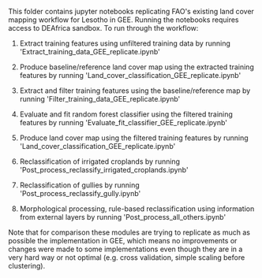 This folder contains jupyter notebooks replicating FAO's existing land cover mapping workflow for Lesotho in GEE. Running the notebooks requires access to DEAfrica sandbox. To run through the workflow:

1. Extract training features using unfiltered training data by running 'Extract_training_data_GEE_replicate.ipynb'

2. Produce baseline/reference land cover map using the extracted training features by running 'Land_cover_classification_GEE_replicate.ipynb'

3. Extract and filter training features using the baseline/reference map by running 'Filter_training_data_GEE_replicate.ipynb'

4. Evaluate and fit random forest classifier using the filtered training features by running 'Evaluate_fit_classifier_GEE_replicate.ipynb'

5. Produce land cover map using the filtered training features by running 'Land_cover_classification_GEE_replicate.ipynb'

6. Reclassification of irrigated croplands by running 'Post_process_reclassify_irrigated_croplands.ipynb'

7. Reclassification of gullies by running 'Post_process_reclassify_gully.ipynb'

8. Morphological processing, rule-based reclassification using information from external layers by running 'Post_process_all_others.ipynb'

Note that for comparison these modules are trying to replicate as much as possible the implementation in GEE, which means no improvements or changes were made to some implementations even though they are in a very hard way or not optimal (e.g. cross validation, simple scaling before clustering).